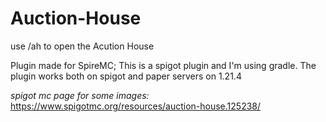 # Auction-House
use /ah to open the Acution House

Plugin made for SpireMC; This is a spigot plugin and I'm using gradle. The plugin works both on spigot and paper servers on 1.21.4

*spigot mc page for some images:* 
https://www.spigotmc.org/resources/auction-house.125238/
